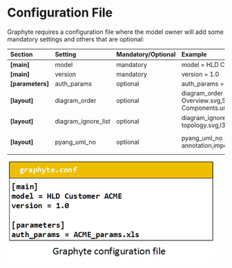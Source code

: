 # Configuration File

Graphyte requires a configuration file where the model owner will add some mandatory settings and others that are optional:

| Section | Setting | Mandatory/Optional | Example | Description |
|:------- |:------- |:------- |:------- |:------- |
| **[main]** | model | mandatory | model = HLD Customer ACME | Global name of the model. It will appear in all modules. |
| **[main]** | version | mandatory | version = 1.0 | Version of the model. |
| **[parameters]** | auth_params | optional | auth_params = ACME_params.xls | Worksheet with the list of authorised parameters for template validation. |
| **[layout]** | diagram_order | optional | diagram_order = Overview.svg,Sequence.uml,Architecture Components.uml,Service.yang | Desired order for the modules in the navigation menu. Use exact diagram filenames (spaces allowed). Comma separated. |
| **[layout]** | diagram_ignore_list | optional | diagram_ignore_list = topology.svg,l3vpn.yang | List of diagram files to skip processing into modules. Use exact diagram filenames (spaces allowed). Comma separated. |
| **[layout]** | pyang_uml_no | optional | pyang_uml_no = annotation,import,typedef | PYANG options to skip when converting YANG into UML. (Allowed values: uses,leafref,identity,identityref,typedef,annotation,import,circles,stereotypes. Default:annotation) |

![configfile.jpg](img/configfile.jpg)

